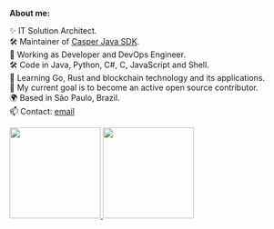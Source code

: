 **About me:**

✨ IT Solution Architect.  
🛠 Maintainer of [Casper Java SDK](https://github.com/syntifi/casper-sdk).  
💼 Working as Developer and DevOps Engineer.  
🛠 Code in Java, Python, C#, C, JavaScript and Shell.  
🌱 Learning Go, Rust and blockchain technology and its applications.  
🎯 My current goal is to become an active open source contributor.  
🌍 Based in São Paulo, Brazil.  
📫 Contact: [email](mailto:adcarvalho@gmail.com)  

<a href="https://github.com/oak">
  <img height="160em" src="https://github-readme-stats.vercel.app/api?username=oak&show_icons=true&count_private=true">
  <img height="160em" src="https://github-readme-stats.vercel.app/api/top-langs/?username=oak&layout=compact&count_private=true">
</a>
